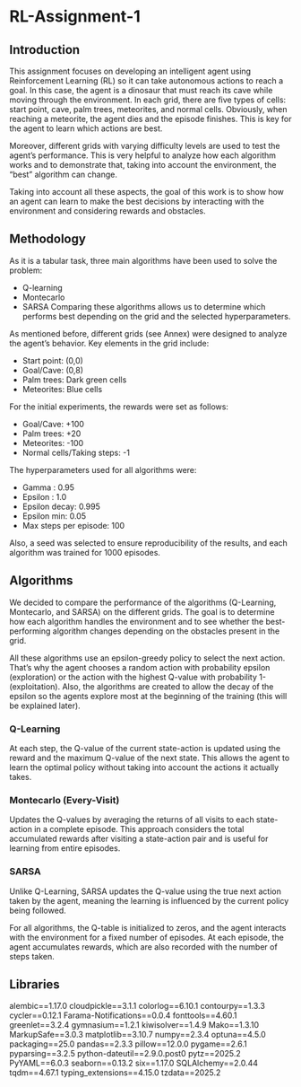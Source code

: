 # RL-Assignment-1

## Introduction
This assignment focuses on developing an intelligent agent using Reinforcement Learning (RL) so it can take autonomous actions to reach a goal. In this case, the agent is a dinosaur that must reach its cave while moving through the environment. In each grid, there are five types of cells: start point, cave, palm trees, meteorites, and normal cells. Obviously, when reaching a meteorite, the agent dies and the episode finishes. This is key for the agent to learn which actions are best.

Moreover, different grids with varying difficulty levels are used to test the agent’s performance. This is very helpful to analyze how each algorithm works and to demonstrate that, taking into account the environment, the “best” algorithm can change. 

Taking into account all these aspects, the goal of this work is to show how an agent can learn to make the best decisions by interacting with the environment and considering rewards and obstacles.



## Methodology
As it is a tabular task, three main algorithms have been used to solve the problem:
- Q-learning
- Montecarlo
- SARSA
Comparing these algorithms allows us to determine which performs best depending on the grid and the selected hyperparameters.

As mentioned before, different grids (see Annex) were designed to analyze the agent’s behavior. Key elements in the grid include:
- Start point: (0,0)
- Goal/Cave: (0,8)
- Palm trees: Dark green cells
- Meteorites: Blue cells

For the initial experiments, the rewards were set as follows:
- Goal/Cave: +100
- Palm trees: +20
- Meteorites: -100
- Normal cells/Taking steps: -1

The hyperparameters used for all algorithms were:
- Gamma : 0.95
- Epsilon : 1.0
- Epsilon decay: 0.995
- Epsilon min: 0.05
- Max steps per episode: 100

Also, a seed was selected to ensure reproducibility of the results, and each algorithm was trained for 1000 episodes.




## Algorithms
We decided to compare the performance of the algorithms (Q-Learning, Montecarlo, and SARSA) on the different grids. The goal is to determine how each algorithm handles the environment and to see whether the best-performing algorithm changes depending on the obstacles present in the grid.

All these algorithms use an epsilon-greedy policy to select the next action. That’s why the agent chooses a random action with probability epsilon  (exploration) or the action with the highest Q-value with probability 1- (exploitation). Also, the algorithms are created to allow the decay of the epsilon so the agents explore most at the beginning of the training (this will be explained later).

### Q-Learning
At each step, the Q-value of the current state-action is updated using the reward and the maximum Q-value of the next state. This allows the agent to learn the optimal policy without taking into account the actions it actually takes.

### Montecarlo (Every-Visit)
Updates the Q-values by averaging the returns of all visits to each state-action in a complete episode. This approach considers the total accumulated rewards after visiting a state-action pair and is useful for learning from entire episodes.


### SARSA
Unlike Q-Learning, SARSA updates the Q-value using the true next action taken by the agent, meaning the learning is influenced by the current policy being followed.


For all algorithms, the Q-table is initialized to zeros, and the agent interacts with the environment for a fixed number of episodes. At each episode, the agent accumulates rewards, which are also recorded with the number of steps taken.

## Libraries
alembic==1.17.0
cloudpickle==3.1.1
colorlog==6.10.1
contourpy==1.3.3
cycler==0.12.1
Farama-Notifications==0.0.4
fonttools==4.60.1
greenlet==3.2.4
gymnasium==1.2.1
kiwisolver==1.4.9
Mako==1.3.10
MarkupSafe==3.0.3
matplotlib==3.10.7
numpy==2.3.4
optuna==4.5.0
packaging==25.0
pandas==2.3.3
pillow==12.0.0
pygame==2.6.1
pyparsing==3.2.5
python-dateutil==2.9.0.post0
pytz==2025.2
PyYAML==6.0.3
seaborn==0.13.2
six==1.17.0
SQLAlchemy==2.0.44
tqdm==4.67.1
typing_extensions==4.15.0
tzdata==2025.2

